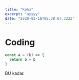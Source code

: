 ```yaml
---
title: "Reha"
excerpt: "ayyyy"
date: "2020-03-16T05:38:07.322Z"
---
```


# Coding

```js
const a = (b) => {
  return b + b
}
```

BU kadar.
